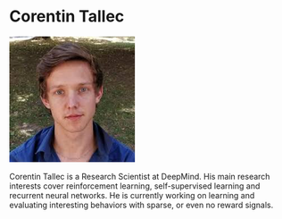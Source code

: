 # Corentin Tallec

![Photo](img/ctallec.png)

Corentin Tallec is a Research Scientist at DeepMind. His main research interests cover reinforcement learning, self-supervised learning and recurrent neural networks. He is currently working on learning and evaluating interesting behaviors with sparse, or even no reward signals.